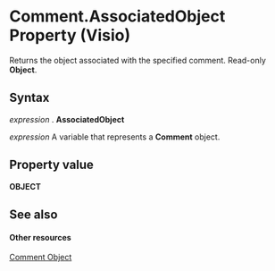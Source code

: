
# Comment.AssociatedObject Property (Visio)

Returns the object associated with the specified comment. Read-only  **Object**.


## Syntax

 _expression_ . **AssociatedObject**

 _expression_ A variable that represents a **Comment** object.


## Property value

 **OBJECT**


## See also


#### Other resources


[Comment Object](f028cc03-0ef1-8017-a936-d30d45211864.md)

